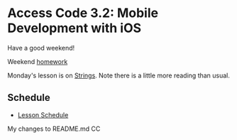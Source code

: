 # Access Code 3.2: Mobile Development with iOS

Have a good weekend!

Weekend [homework](/homework/week-1-homework.md)

Monday's lesson is on [Strings](/lessons/strings). Note there is a little more reading than usual. 

## Schedule

- [Lesson Schedule](schedule.md)


My changes to README.md CC

